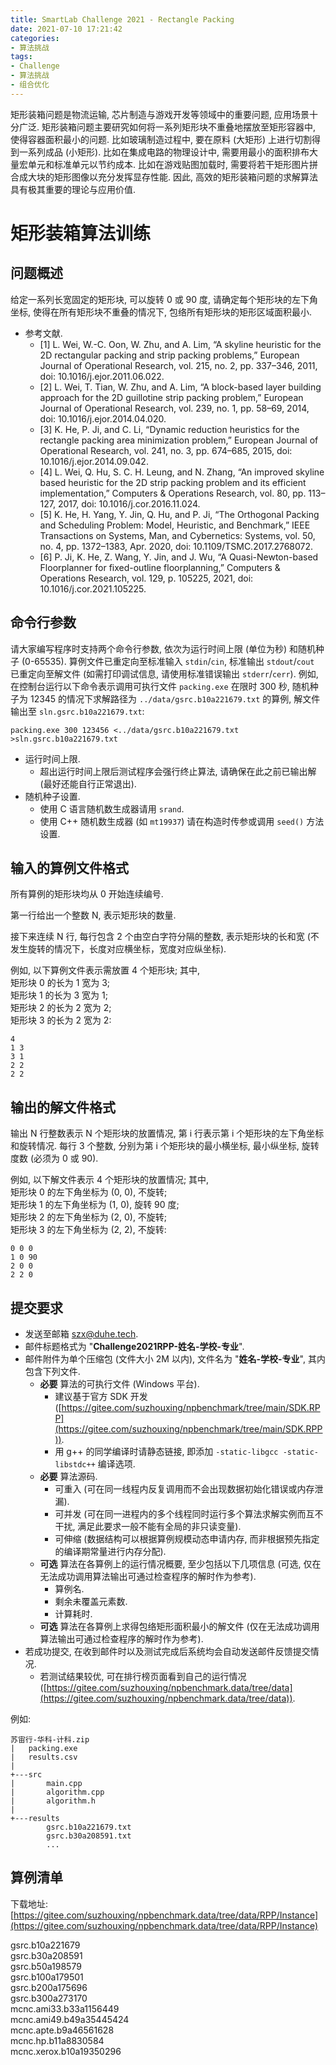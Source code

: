 ```yaml
---
title: SmartLab Challenge 2021 - Rectangle Packing
date: 2021-07-10 17:21:42
categories:
- 算法挑战
tags:
- Challenge
- 算法挑战
- 组合优化
---
```


矩形装箱问题是物流运输, 芯片制造与游戏开发等领域中的重要问题, 应用场景十分广泛.
矩形装箱问题主要研究如何将一系列矩形块不重叠地摆放至矩形容器中, 使得容器面积最小的问题.
比如玻璃制造过程中, 要在原料 (大矩形) 上进行切割得到一系列成品 (小矩形).
比如在集成电路的物理设计中, 需要用最小的面积排布大量宏单元和标准单元以节约成本.
比如在游戏贴图加载时, 需要将若干矩形图片拼合成大块的矩形图像以充分发挥显存性能.
因此, 高效的矩形装箱问题的求解算法具有极其重要的理论与应用价值.



# 矩形装箱算法训练

## 问题概述

给定一系列长宽固定的矩形块, 可以旋转 0 或 90 度, 请确定每个矩形块的左下角坐标, 使得在所有矩形块不重叠的情况下, 包络所有矩形块的矩形区域面积最小.

- 参考文献.
  - [1] L. Wei, W.-C. Oon, W. Zhu, and A. Lim, “A skyline heuristic for the 2D rectangular packing and strip packing problems,” European Journal of Operational Research, vol. 215, no. 2, pp. 337–346, 2011, doi: 10.1016/j.ejor.2011.06.022.
  - [2] L. Wei, T. Tian, W. Zhu, and A. Lim, “A block-based layer building approach for the 2D guillotine strip packing problem,” European Journal of Operational Research, vol. 239, no. 1, pp. 58–69, 2014, doi: 10.1016/j.ejor.2014.04.020.
  - [3] K. He, P. Ji, and C. Li, “Dynamic reduction heuristics for the rectangle packing area minimization problem,” European Journal of Operational Research, vol. 241, no. 3, pp. 674–685, 2015, doi: 10.1016/j.ejor.2014.09.042.
  - [4] L. Wei, Q. Hu, S. C. H. Leung, and N. Zhang, “An improved skyline based heuristic for the 2D strip packing problem and its efficient implementation,” Computers & Operations Research, vol. 80, pp. 113–127, 2017, doi: 10.1016/j.cor.2016.11.024.
  - [5] K. He, H. Yang, Y. Jin, Q. Hu, and P. Ji, “The Orthogonal Packing and Scheduling Problem: Model, Heuristic, and Benchmark,” IEEE Transactions on Systems, Man, and Cybernetics: Systems, vol. 50, no. 4, pp. 1372–1383, Apr. 2020, doi: 10.1109/TSMC.2017.2768072.
  - [6] P. Ji, K. He, Z. Wang, Y. Jin, and J. Wu, “A Quasi-Newton-based Floorplanner for fixed-outline floorplanning,” Computers & Operations Research, vol. 129, p. 105225, 2021, doi: 10.1016/j.cor.2021.105225.


## 命令行参数

请大家编写程序时支持两个命令行参数, 依次为运行时间上限 (单位为秒) 和随机种子 (0-65535).
算例文件已重定向至标准输入 `stdin`/`cin`, 标准输出 `stdout`/`cout` 已重定向至解文件 (如需打印调试信息, 请使用标准错误输出 `stderr`/`cerr`).
例如, 在控制台运行以下命令表示调用可执行文件 `packing.exe` 在限时 300 秒, 随机种子为 12345 的情况下求解路径为 `../data/gsrc.b10a221679.txt` 的算例, 解文件输出至 `sln.gsrc.b10a221679.txt`:
```
packing.exe 300 123456 <../data/gsrc.b10a221679.txt >sln.gsrc.b10a221679.txt
```

- 运行时间上限.
  - 超出运行时间上限后测试程序会强行终止算法, 请确保在此之前已输出解 (最好还能自行正常退出).
- 随机种子设置.
  - 使用 C 语言随机数生成器请用 `srand`.
  - 使用 C++ 随机数生成器 (如 `mt19937`) 请在构造时传参或调用 `seed()` 方法设置.


## 输入的算例文件格式

所有算例的矩形块均从 0 开始连续编号.

第一行给出一个整数 N, 表示矩形块的数量.

接下来连续 N 行, 每行包含 2 个由空白字符分隔的整数, 表示矩形块的长和宽 (不发生旋转的情况下，长度对应横坐标，宽度对应纵坐标).

例如, 以下算例文件表示需放置 4 个矩形块; 其中,  
矩形块 0 的长为 1 宽为 3;  
矩形块 1 的长为 3 宽为 1;  
矩形块 2 的长为 2 宽为 2;  
矩形块 3 的长为 2 宽为 2:
```
4
1 3
3 1
2 2
2 2
```


## 输出的解文件格式

输出 N 行整数表示 N 个矩形块的放置情况, 第 i 行表示第 i 个矩形块的左下角坐标和旋转情况.
每行 3 个整数, 分别为第 i 个矩形块的最小横坐标, 最小纵坐标, 旋转度数 (必须为 0 或 90).

例如, 以下解文件表示 4 个矩形块的放置情况; 其中,  
矩形块 0 的左下角坐标为 (0, 0), 不旋转;  
矩形块 1 的左下角坐标为 (1, 0), 旋转 90 度;  
矩形块 2 的左下角坐标为 (2, 0), 不旋转;  
矩形块 3 的左下角坐标为 (2, 2), 不旋转:
```
0 0 0
1 0 90
2 0 0
2 2 0

```


## 提交要求

- 发送至邮箱 [szx@duhe.tech](mailto:szx@duhe.tech).
- 邮件标题格式为 "**Challenge2021RPP-姓名-学校-专业**".
- 邮件附件为单个压缩包 (文件大小 2M 以内), 文件名为 "**姓名-学校-专业**", 其内包含下列文件.
  - **必要** 算法的可执行文件 (Windows 平台).
    - 建议基于官方 SDK 开发 ([https://gitee.com/suzhouxing/npbenchmark/tree/main/SDK.RPP](https://gitee.com/suzhouxing/npbenchmark/tree/main/SDK.RPP)).
    - 用 g++ 的同学编译时请静态链接, 即添加 `-static-libgcc -static-libstdc++` 编译选项.
  - **必要** 算法源码.
    - 可重入 (可在同一线程内反复调用而不会出现数据初始化错误或内存泄漏).
    - 可并发 (可在同一进程内的多个线程同时运行多个算法求解实例而互不干扰, 满足此要求一般不能有全局的非只读变量).
    - 可伸缩 (数据结构可以根据算例规模动态申请内存, 而非根据预先指定的编译期常量进行内存分配).
  - **可选** 算法在各算例上的运行情况概要, 至少包括以下几项信息 (可选, 仅在无法成功调用算法输出可通过检查程序的解时作为参考).
    - 算例名.
    - 剩余未覆盖元素数.
    - 计算耗时.
  - **可选** 算法在各算例上求得包络矩形面积最小的解文件 (仅在无法成功调用算法输出可通过检查程序的解时作为参考).
- 若成功提交, 在收到邮件时以及测试完成后系统均会自动发送邮件反馈提交情况.
  - 若测试结果较优, 可在排行榜页面看到自己的运行情况 ([https://gitee.com/suzhouxing/npbenchmark.data/tree/data](https://gitee.com/suzhouxing/npbenchmark.data/tree/data)).

例如:
```
苏宙行-华科-计科.zip
|   packing.exe
|   results.csv
|
+---src
|       main.cpp
|       algorithm.cpp
|       algorithm.h
|
+---results
        gsrc.b10a221679.txt
        gsrc.b30a208591.txt
        ...
```


## 算例清单

下载地址: [https://gitee.com/suzhouxing/npbenchmark.data/tree/data/RPP/Instance](https://gitee.com/suzhouxing/npbenchmark.data/tree/data/RPP/Instance)

gsrc.b10a221679  
gsrc.b30a208591  
gsrc.b50a198579  
gsrc.b100a179501  
gsrc.b200a175696  
gsrc.b300a273170  
mcnc.ami33.b33a1156449  
mcnc.ami49.b49a35445424  
mcnc.apte.b9a46561628  
mcnc.hp.b11a8830584  
mcnc.xerox.b10a19350296  
